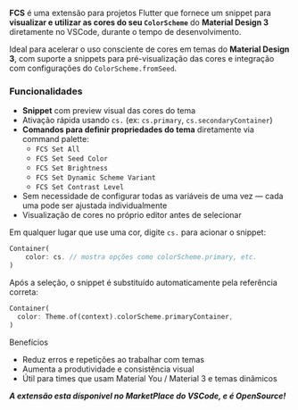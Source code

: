 **FCS** é uma extensão para projetos Flutter que fornece um snippet para **visualizar e utilizar as cores do seu `ColorScheme`** do **Material Design 3** diretamente no VSCode, durante o tempo de desenvolvimento.

Ideal para acelerar o uso consciente de cores em temas do **Material Design 3**, com suporte a snippets para pré-visualização das cores e integração com configurações do `ColorScheme.fromSeed`.

### Funcionalidades

- **Snippet** com preview visual das cores do tema
- Ativação rápida usando `cs.` (ex: `cs.primary`, `cs.secondaryContainer`)
- **Comandos para definir propriedades do tema** diretamente via command palette:
  - `FCS Set All`
  - `FCS Set Seed Color`
  - `FCS Set Brightness`
  - `FCS Set Dynamic Scheme Variant`
  - `FCS Set Contrast Level`
- Sem necessidade de configurar todas as variáveis de uma vez — cada uma pode ser ajustada individualmente
- Visualização de cores no próprio editor antes de selecionar

Em qualquer lugar que use uma cor, digite `cs.` para acionar o snippet:
```dart
Container(
    color: cs. // mostra opções como colorScheme.primary, etc.
)
```

Após a seleção, o snippet é substituído automaticamente pela referência correta:

```dart
Container(
  color: Theme.of(context).colorScheme.primaryContainer,
)
```
Benefícios
- Reduz erros e repetições ao trabalhar com temas
- Aumenta a produtividade e consistência visual
- Útil para times que usam Material You / Material 3 e temas dinâmicos

***A extensão esta dísponivel no MarketPlace do VSCode, e é OpenSource!***